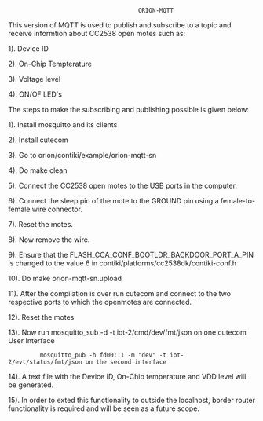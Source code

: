 


              				             ORION-MQTT
  
This version of MQTT is used to publish and subscribe to a topic and receive informtion about CC2538 open motes such as:

1). Device ID

2). On-Chip Tempterature

3). Voltage level 

4). ON/OF LED's


The steps to make the subscribing and publishing possible is given below:

1).  Install mosquitto and its clients

2).  Install cutecom

3).  Go to orion/contiki/example/orion-mqtt-sn

4).  Do make clean

5).  Connect the CC2538 open motes to the USB ports in the computer.

6).  Connect the sleep pin of the mote to the GROUND pin using a female-to-female wire connector.

7).  Reset the motes.

8).  Now remove the wire.

9).  Ensure that the FLASH_CCA_CONF_BOOTLDR_BACKDOOR_PORT_A_PIN is changed to the value 6 in contiki/platforms/cc2538dk/contiki-conf.h

10). Do make orion-mqtt-sn.upload

11). After the compilation is over run cutecom and connect to the two respective ports to which the openmotes are connected.

12). Reset the motes

13). Now run mosquitto_sub -d -t iot-2/cmd/dev/fmt/json on one cutecom User Interface

             mosquitto_pub -h fd00::1 -m "dev" -t iot-2/evt/status/fmt/json on the second interface

14). A text file with the Device ID, On-Chip temperature and VDD level will be generated.

15). In order to exted this functionality to outside the localhost, border router functionality is required and will be seen as a future scope. 
